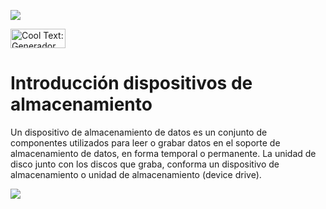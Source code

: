 
![](https://images.cooltext.com/5136761.png)

<a href="http://es.cooltext.com" target="_top"><img src="https://cooltext.com/images/ct_button.gif" width="88" height="31" alt="Cool Text: Generador de Logotipos y Gráficos." /></a>

# Introducción dispositivos de almacenamiento

Un dispositivo de almacenamiento de datos es un conjunto de componentes utilizados para leer o grabar datos en el soporte de almacenamiento de datos, en forma temporal o permanente. La unidad de disco junto con los discos que graba, conforma un dispositivo de almacenamiento o unidad de almacenamiento (device drive).

![](http://hardware-luigi.galeon.com/imagenes/as.jpg)






